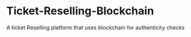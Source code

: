 # Ticket-Reselling-Blockchain
A ticket Reselling platform that uses blockchain for authenticity checks
